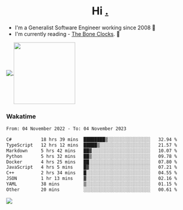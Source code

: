 <h1 align="center">Hi <a href="https://www.hackerrank.com/erasmosaraujo">.</a></h1>
 
- I'm a Generalist Software Engineer working  since 2008 🚀
- I'm currently reading - <a href="https://www.amazon.ca/Bone-Clocks-David-Mitchell/dp/0340921625">The Bone Clocks</a>. 📘
  
<p align="left">
  <a href="https://github.com/erasmosoares/github-readme-stats">
    <img
      align="center"
      src="https://github-readme-stats.vercel.app/api/top-langs/?username=erasmosoares&theme=radical&layout=compact"
    />
  </a>
  <a href="https://github.com/erasmosoares/github-readme-stats">
    <img
      align="center"
      height="165"
      src="https://github-readme-stats.vercel.app/api?username=erasmosoares&theme=radical&count_private=true&show_icons=true&custom_title=Github%20Status&hide=issues"
    />
  </a>
</p>

<!--
 ### Repo 
 
<p align="left">
 <a href="https://github.com/erasmosoares/github-readme-stats">
    <img
      align="center"
      height="165"
      src="https://github-readme-stats.vercel.app/api/pin?username=erasmosoares&repo=sample-node&title_color=fff&icon_color=f9f9f9&text_color=9f9f9f&bg_color=151515"
    />
  </a>
  <a href="https://github.com/erasmosoares/github-readme-stats">
    <img
      align="center"
      height="165"
      src="https://github-readme-stats.vercel.app/api/pin?username=erasmosoares&repo=sample-node&title_color=fff&icon_color=f9f9f9&text_color=9f9f9f&bg_color=151515"
    />
  </a>
</p>
-->

 ### Wakatime 

<!--START_SECTION:waka-->

```txt
From: 04 November 2022 - To: 04 November 2023

C#           18 hrs 39 mins  ████████▒░░░░░░░░░░░░░░░░   32.94 %
TypeScript   12 hrs 12 mins  █████▒░░░░░░░░░░░░░░░░░░░   21.57 %
Markdown     5 hrs 42 mins   ██▓░░░░░░░░░░░░░░░░░░░░░░   10.07 %
Python       5 hrs 32 mins   ██▒░░░░░░░░░░░░░░░░░░░░░░   09.78 %
Docker       4 hrs 25 mins   ██░░░░░░░░░░░░░░░░░░░░░░░   07.80 %
JavaScript   4 hrs 5 mins    █▓░░░░░░░░░░░░░░░░░░░░░░░   07.21 %
C++          2 hrs 34 mins   █░░░░░░░░░░░░░░░░░░░░░░░░   04.55 %
JSON         1 hr 13 mins    ▓░░░░░░░░░░░░░░░░░░░░░░░░   02.16 %
YAML         38 mins         ▒░░░░░░░░░░░░░░░░░░░░░░░░   01.15 %
Other        20 mins         ░░░░░░░░░░░░░░░░░░░░░░░░░   00.61 %
```

<!--END_SECTION:waka-->

![](https://komarev.com/ghpvc/?username=erasmosoares&color=brightgreen)

